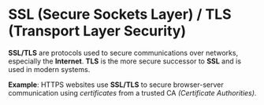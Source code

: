 # SSL (Secure Sockets Layer) / TLS (Transport Layer Security)
**SSL/TLS** are protocols used to secure communications over networks, especially the **Internet**.
**TLS** is the more secure successor to **SSL** and is used in modern systems.

**Example**: HTTPS websites use **SSL/TLS** to secure browser-server communication using *certificates* from a trusted CA *(Certificate Authorities)*.